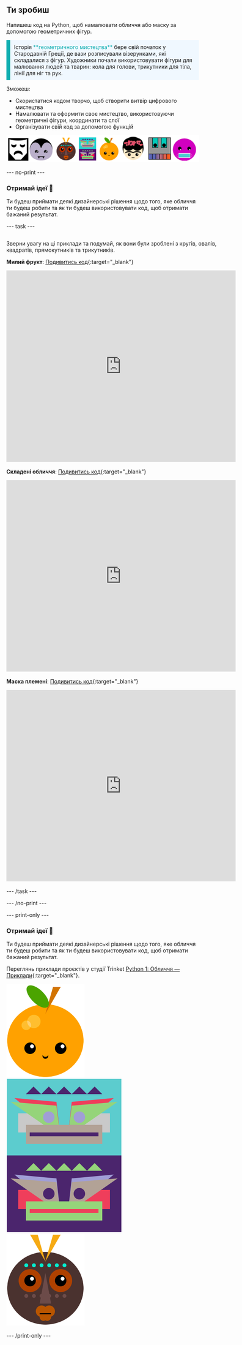 ## Ти зробиш

Напишеш код на Python, щоб намалювати обличчя або маску за допомогою геометричних фігур.

<p style="border-left: solid; border-width:10px; border-color: #0faeb0; background-color: aliceblue; padding: 10px;">
Історія <span style="color: #0faeb0">**геометричного мистецтва**</span> бере свій початок у Стародавній Греції, де вази розписували візерунками, які складалися з фігур. Художники почали використовувати фігури для малювання людей та тварин: кола для голови, трикутники для тіла, лінії для ніг та рук.
</p>

Зможеш:

+ Скористатися кодом творчо, щоб створити витвір цифрового мистецтва
+ Намалювати та оформити своє мистецтво, використовуючи геометричні фігури, координати та слої
+ Організувати свій код за допомогою функцій

![Приклади різних облич.](images/strip.png)

--- no-print ---

### Отримай ідеї 💭

Ти будеш приймати деякі дизайнерські рішення щодо того, яке обличчя ти будеш робити та як ти будеш використовувати код, щоб отримати бажаний результат.

--- task ---
<div style="display: flex; flex-wrap: wrap">
<div style="flex-basis: 175px; flex-grow: 1">  

Зверни увагу на ці приклади та подумай, як вони були зроблені з кругів, овалів, квадратів, прямокутників та трикутників.

**Милий фрукт**: [Подивитись код](https://trinket.io/python/ac105fb21b){:target="_blank"}
<div class="trinket">
  <iframe src="https://trinket.io/embed/python/ac105fb21b?outputOnly=true&start=result" width="600" height="500" frameborder="0" marginwidth="0" marginheight="0" allowfullscreen>
  </iframe>
</div>

**Складені обличчя**: [Подивитись код](https://trinket.io/python/838511507b){:target="_blank"}
<div class="trinket">
  <iframe src="https://trinket.io/embed/python/838511507b?outputOnly=true&start=result" width="600" height="500" frameborder="0" marginwidth="0" marginheight="0" allowfullscreen>
  </iframe>
</div>

**Маска племені**: [Подивитись код](https://trinket.io/python/953f53b5d2){:target="_blank"}
<div class="trinket">
  <iframe src="https://trinket.io/embed/python/953f53b5d2?outputOnly=true&start=result" width="600" height="500" frameborder="0" marginwidth="0" marginheight="0" allowfullscreen>
  </iframe>
</div>

</div>
</div>

--- /task ---

--- /no-print ---

--- print-only ---

### Отримай ідеї 💭

Ти будеш приймати деякі дизайнерські рішення щодо того, яке обличчя ти будеш робити та як ти будеш використовувати код, щоб отримати бажаний результат.

Переглянь приклади проєктів у студії Trinket [Python 1: Обличчя — Приклади](https://trinket.io/library/folder/make-a-face-examples){:target="_blank"}.

![Область виводу проєкту Милий фрукт.](images/smile.png) 
![Область виводу проєкту Складені обличчя.](images/stacked.png) 
![Область виводу проєкту Маска племені.](images/tribal.png)

--- /print-only ---

